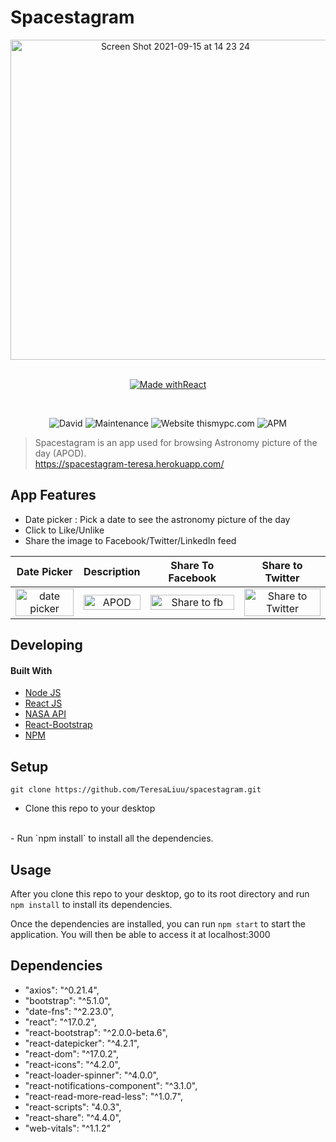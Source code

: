 # Spacestagram

<div align="center">
    <a href="https://spacestagram-teresa.herokuapp.com/">
        <img width="512" alt="Screen Shot 2021-09-15 at 14 23 24" src="https://user-images.githubusercontent.com/56751349/133513004-18845dad-0e63-403a-9d06-8a5cb052118c.png">
    </a>
</div>

<br />

<div align="center">

[![Made withReact](https://img.shields.io/badge/Made%20with-React-orange?style=for-the-badge&logo=React)](https://reactjs.org/)

<br />

![David](https://img.shields.io/david/expressjs/express)
![Maintenance](https://img.shields.io/badge/Maintained%3F-yes-green.svg) 
![Website thismypc.com](https://img.shields.io/website-up-down-green-red/http/shields.io.svg)
![APM](https://img.shields.io/apm/l/vim-mode?color=pink)

</div>

> Spacestagram is an app used for browsing Astronomy picture of the day (APOD).
<br />https://spacestagram-teresa.herokuapp.com/

## App Features

- Date picker : Pick a date to see the astronomy picture of the day
- Click to Like/Unlike
- Share the image to Facebook/Twitter/LinkedIn feed 

|                                                                             Date Picker                                                                              |                                                                      Description                                                                       |                                                                                     Share To Facebook                                                                                      |                                                                                     Share to Twitter                                                                                      |
| :------------------------------------------------------------------------------------------------------------------------------------------------------------------: | :----------------------------------------------------------------------------------------------------------------------------------------------------: | :----------------------------------------------------------------------------------------------------------------------------------------------------------------------------------------: | :----------------------------------------------------------------------------------------------------------------------------------------------------------------------------------------: |
| <img alt="date picker" src="https://user-images.githubusercontent.com/56751349/133546067-1d9fd109-b1a4-4bd7-bce5-362dd760faa9.png" title="date picker" width="100%"> | <img alt="APOD" src="https://user-images.githubusercontent.com/56751349/133563814-40728038-dcbd-4072-a165-7fad5a43f871.png" title="APOD" width="100%"> | <img alt="Share to fb" src="https://user-images.githubusercontent.com/56751349/133551991-583fdff3-9118-4c4a-8489-80257b00c63f.png" title="Share to fb" width="100%"> | <img alt="Share to Twitter" src="https://user-images.githubusercontent.com/56751349/133552200-dbb1272e-1a59-4327-a155-9f68363ba830.png" title="Share to Twitter" width="100%"> |

## Developing
#### Built With

- [Node JS](https://nodejs.org/en/)
- [React JS](https://reactjs.org/)
- [NASA API](https://api.nasa.gov/)
- [React-Bootstrap](https://react-bootstrap.github.io/)
- [NPM](https://www.npmjs.com/)

## Setup

```shell
git clone https://github.com/TeresaLiuu/spacestagram.git
```

- Clone this repo to your desktop
<br />
- Run `npm install` to install all the dependencies.


## Usage

After you clone this repo to your desktop, go to its root directory and run `npm install` to install its dependencies.

Once the dependencies are installed, you can run  `npm start` to start the application. You will then be able to access it at localhost:3000


## Dependencies

- "axios": "^0.21.4",
- "bootstrap": "^5.1.0",
- "date-fns": "^2.23.0",
- "react": "^17.0.2",
- "react-bootstrap": "^2.0.0-beta.6",
- "react-datepicker": "^4.2.1",
- "react-dom": "^17.0.2",
- "react-icons": "^4.2.0",
- "react-loader-spinner": "^4.0.0",
- "react-notifications-component": "^3.1.0",
- "react-read-more-read-less": "^1.0.7",
- "react-scripts": "4.0.3",
- "react-share": "^4.4.0",
- "web-vitals": "^1.1.2"






